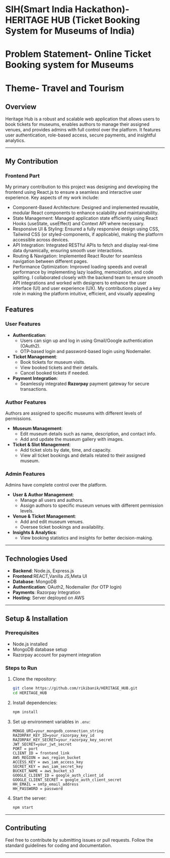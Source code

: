 # SIH(Smart India Hackathon)-HERITAGE HUB (Ticket Booking System for Museums of India)
# Problem Statement- Online Ticket Booking system for Museums
# Theme- Travel and Tourism
## Overview
Heritage Hub is a robust and scalable web application that allows users to book tickets for museums, enables authors to manage their assigned venues, and provides admins with full control over the platform. It features user authentication, role-based access, secure payments, and insightful analytics.

---

## My Contribution
### Frontend Part
My primary contribution to this project was designing and developing the frontend using React.js to ensure a seamless and interactive user experience.
Key aspects of my work include:
- Component-Based Architecture: Designed and implemented reusable, modular React components to enhance scalability and maintainability.
- State Management: Managed application state efficiently using React Hooks (useState, useEffect) and Context API where necessary.
- Responsive UI & Styling: Ensured a fully responsive design using CSS, Tailwind CSS (or styled-components, if applicable), making the platform accessible across devices.
- API Integration: Integrated RESTful APIs to fetch and display real-time data dynamically, ensuring smooth user interactions.
- Routing & Navigation: Implemented React Router for seamless navigation between different pages.
- Performance Optimization: Improved loading speeds and overall performance by implementing lazy loading, memoization, and code splitting.
I collaborated closely with the backend team to ensure smooth API integrations and worked with designers to enhance the user interface (UI) and user experience (UX). My contributions played a key role in making the platform intuitive, efficient, and visually appealing 

## Features
### User Features
- **Authentication**:
  - Users can sign up and log in using Gmail/Google authentication (OAuth2).
  - OTP-based login and password-based login using Nodemailer.
- **Ticket Management**:
  - Book tickets for museum visits.
  - View booked tickets and their details.
  - Cancel booked tickets if needed.
- **Payment Integration**:
  - Seamlessly integrated **Razorpay** payment gateway for secure transactions.

### Author Features
Authors are assigned to specific museums with different levels of permissions.
- **Museum Management**:
  - Edit museum details such as name, description, and contact info.
  - Add and update the museum gallery with images.
- **Ticket & Slot Management**:
  - Add ticket slots by date, time, and capacity.
  - View all ticket bookings and details related to their assigned museum.
  
### Admin Features
Admins have complete control over the platform.
- **User & Author Management**:
  - Manage all users and authors.
  - Assign authors to specific museum venues with different permission levels.
- **Venue & Ticket Management**:
  - Add and edit museum venues.
  - Oversee ticket bookings and availability.
- **Insights & Analytics**:
  - View booking statistics and insights for better decision-making.

---

## Technologies Used
- **Backend**: Node.js, Express.js
- **Frontend**:REACT,Vanilla JS,Meta UI
- **Database**: MongoDB
- **Authentication**: OAuth2, Nodemailer (for OTP login)
- **Payments**: Razorpay Integration
- **Hosting**: Server deployed on AWS
---

## Setup & Installation
### Prerequisites
- Node.js installed
- MongoDB database setup
- Razorpay account for payment integration

### Steps to Run
1. Clone the repository:
   ```bash
   git clone https://github.com/rikibanik/HERITAGE_HUB.git
   cd HERITAGE_HUB
   ```
2. Install dependencies:
   ```bash
   npm install
   ```
3. Set up environment variables in `.env`:
   ```env
   MONGO_URI=your_mongodb_connection_string
   RAZORPAY_KEY_ID=your_razorpay_key_id
   RAZORPAY_KEY_SECRET=your_razorpay_key_secret
   JWT_SECRET=your_jwt_secret
   PORT = port
   CLIENT_ID = frontend_link
   AWS_REGION = aws_region_bucket
   ACCESS_KEY = aws_iam_access_key
   SECRET_KEY = aws_iam_secret_key
   BUCKET_NAME = aws_bucket_s3
   GOOGLE_CLIENT_ID = google_auth_client_id
   GOOGLE_CLIENT_SECRET = google_auth_client_secret
   HH_EMAIL = smtp_email_address
   HH_PASSWORD = password
   ```
4. Start the server:
   ```bash
   npm start
   ```


---

## Contributing
Feel free to contribute by submitting issues or pull requests. Follow the standard guidelines for coding and documentation.

---

